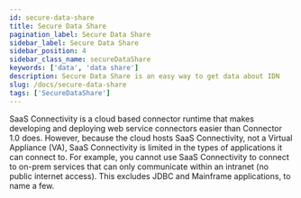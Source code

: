```yaml
---
id: secure-data-share
title: Secure Data Share
pagination_label: Secure Data Share
sidebar_label: Secure Data Share
sidebar_position: 4
sidebar_class_name: secureDataShare
keywords: ['data', 'data share']
description: Secure Data Share is an easy way to get data about IDN
slug: /docs/secure-data-share
tags: ['SecureDataShare']
---
```


SaaS Connectivity is a cloud based connector runtime that makes developing and deploying web service connectors easier than Connector 1.0 does. However, because the cloud hosts SaaS Connectivity, not a Virtual Appliance (VA), SaaS Connectivity is limited in the types of applications it can connect to. For example, you cannot use SaaS Connectivity to connect to on-prem services that can only communicate within an intranet (no public internet access). This excludes JDBC and Mainframe applications, to name a few.
